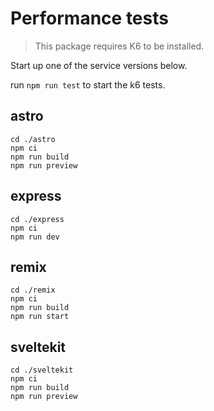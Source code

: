 # Performance tests

> This package requires K6 to be installed.

Start up one of the service versions below.

run `npm run test` to start the k6 tests.

## astro

```
cd ./astro
npm ci
npm run build
npm run preview
```

## express

```
cd ./express
npm ci
npm run dev
```

## remix

```
cd ./remix
npm ci
npm run build
npm run start
```

## sveltekit

```
cd ./sveltekit
npm ci
npm run build
npm run preview
```
